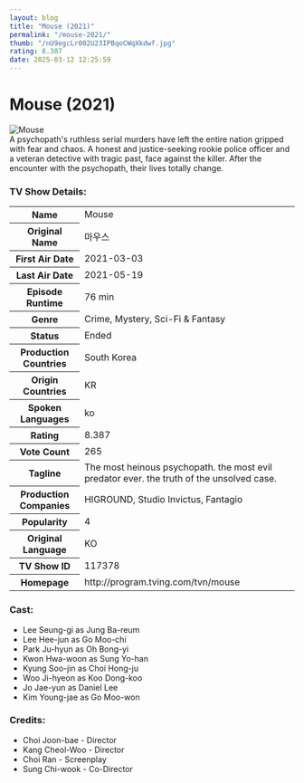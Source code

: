 ```yaml
---
layout: blog
title: "Mouse (2021)"
permalink: "/mouse-2021/"
thumb: "/nU9egcLr002U23IPBqoCWqXkdwf.jpg"
rating: 8.387
date: 2025-03-12 12:25:59
---
```

<h1 class="title">Mouse (2021)</h1><div class="poster"><img src="{{ site.imglink }}/nU9egcLr002U23IPBqoCWqXkdwf.jpg" class="img-fluid my-3" alt="Mouse"/></div><div class="plot">A psychopath's ruthless serial murders have left the entire nation gripped with fear and chaos. A honest and justice-seeking rookie police officer and a veteran detective with tragic past, face against the killer. After the encounter with the psychopath, their lives totally change.</div><h3>TV Show Details:</h3><table class="table table-bordered details"><tr><th>Name</th><td>Mouse</td></tr><tr><th>Original Name</th><td>마우스</td></tr><tr><th>First Air Date</th><td>2021-03-03</td></tr><tr><th>Last Air Date</th><td>2021-05-19</td></tr><tr><th>Episode Runtime</th><td>76 min</td></tr><tr><th>Genre</th><td>Crime, Mystery, Sci-Fi & Fantasy</td></tr><tr><th>Status</th><td>Ended</td></tr><tr><th>Production Countries</th><td>South Korea</td></tr><tr><th>Origin Countries</th><td>KR</td></tr><tr><th>Spoken Languages</th><td>ko</td></tr><tr><th>Rating</th><td>8.387</td></tr><tr><th>Vote Count</th><td>265</td></tr><tr><th>Tagline</th><td>The most heinous psychopath. the most evil predator ever. the truth of the unsolved case.</td></tr><tr><th>Production Companies</th><td>HIGROUND, Studio Invictus, Fantagio</td></tr><tr><th>Popularity</th><td>4</td></tr><tr><th>Original Language</th><td>KO</td></tr><tr><th>TV Show ID</th><td>117378</td></tr><tr><th>Homepage</th><td>http://program.tving.com/tvn/mouse</td></tr></table><h3>Cast:</h3><ul class="list-group cast"><li>Lee Seung-gi as Jung Ba-reum</li><li>Lee Hee-jun as Go Moo-chi</li><li>Park Ju-hyun as Oh Bong-yi</li><li>Kwon Hwa-woon as Sung Yo-han</li><li>Kyung Soo-jin as Choi Hong-ju</li><li>Woo Ji-hyeon as Koo Dong-koo</li><li>Jo Jae-yun as Daniel Lee</li><li>Kim Young-jae as Go Moo-won</li></ul><h3>Credits:</h3><ul class="list-group crew"><li>Choi Joon-bae - Director</li><li>Kang Cheol-Woo - Director</li><li>Choi Ran - Screenplay</li><li>Sung Chi-wook - Co-Director</li></ul>